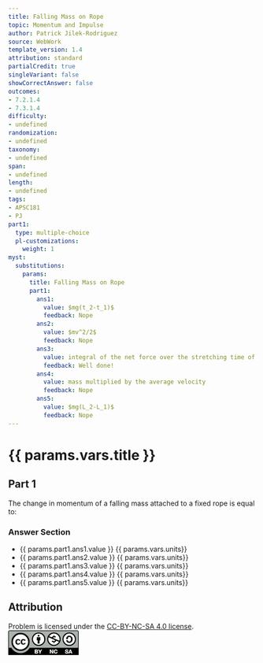 ```yaml
---
title: Falling Mass on Rope
topic: Momentum and Impulse
author: Patrick Jilek-Rodriguez
source: WebWork
template_version: 1.4
attribution: standard
partialCredit: true
singleVariant: false
showCorrectAnswer: false
outcomes:
- 7.2.1.4
- 7.3.1.4
difficulty:
- undefined
randomization:
- undefined
taxonomy:
- undefined
span:
- undefined
length:
- undefined
tags:
- APSC181
- PJ
part1:
  type: multiple-choice
  pl-customizations:
    weight: 1
myst:
  substitutions:
    params:
      title: Falling Mass on Rope
      part1:
        ans1:
          value: $mg(t_2-t_1)$
          feedback: Nope
        ans2:
          value: $mv^2/2$
          feedback: Nope
        ans3:
          value: integral of the net force over the stretching time of the rope
          feedback: Well done!
        ans4:
          value: mass multiplied by the average velocity
          feedback: Nope
        ans5:
          value: $mg(L_2-L_1)$
          feedback: Nope
---
```

# {{ params.vars.title }}

## Part 1

The change in momentum of a falling mass attached to a fixed rope is equal to:

### Answer Section

- {{ params.part1.ans1.value }} {{ params.vars.units}}
- {{ params.part1.ans2.value }} {{ params.vars.units}}
- {{ params.part1.ans3.value }} {{ params.vars.units}}
- {{ params.part1.ans4.value }} {{ params.vars.units}}
- {{ params.part1.ans5.value }} {{ params.vars.units}}

## Attribution

Problem is licensed under the [CC-BY-NC-SA 4.0 license](https://creativecommons.org/licenses/by-nc-sa/4.0/).<br> ![The Creative Commons 4.0 license requiring attribution-BY, non-commercial-NC, and share-alike-SA license.](https://raw.githubusercontent.com/firasm/bits/master/by-nc-sa.png)